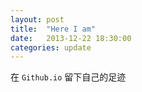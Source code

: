 ```yaml
---
layout: post
title:  "Here I am"
date:   2013-12-22 18:30:00
categories: update
---
```


在 `Github.io` 留下自己的足迹
